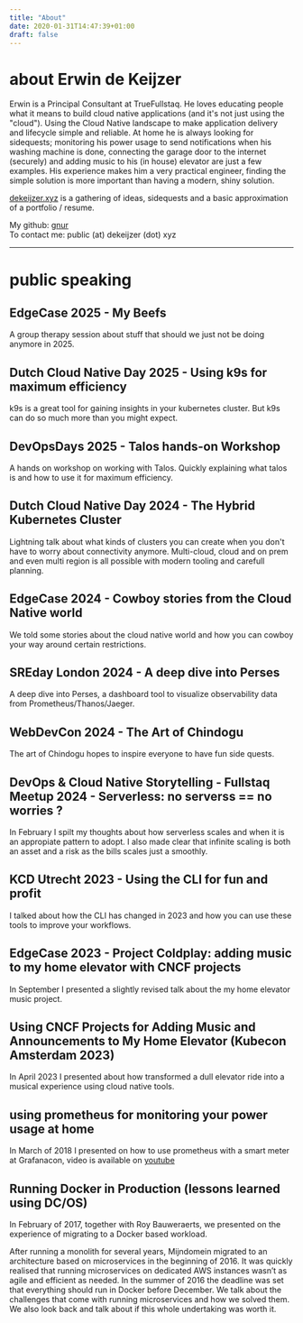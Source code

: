 ```yaml
---
title: "About"
date: 2020-01-31T14:47:39+01:00
draft: false
---
```


# about Erwin de Keijzer

Erwin is a Principal Consultant at TrueFullstaq. He loves educating people what it means to build cloud native applications (and it's not just using the "cloud"). Using the Cloud Native landscape to make application delivery and lifecycle simple and reliable. At home he is always looking for sidequests; monitoring his power usage to send notifications when his washing machine is done, connecting the garage door to the internet (securely) and adding music to his (in house) elevator are just a few examples. His experience makes him a very practical engineer, finding the simple solution is more important than having a modern, shiny solution.

[dekeijzer.xyz](https://dekeijzer.xyz) is a gathering of ideas, sidequests and a basic approximation of a portfolio / resume.

My github: [gnur](https://github.com/gnur)  
To contact me: public (at) dekeijzer (dot) xyz


---
# public speaking

## EdgeCase 2025 - My Beefs
A group therapy session about stuff that should we just not be doing anymore in 2025.

## Dutch Cloud Native Day 2025 - Using k9s for maximum efficiency
k9s is a great tool for gaining insights in your kubernetes cluster. But k9s can do so much more than you might expect.

## DevOpsDays 2025 - Talos hands-on Workshop
A hands on workshop on working with Talos. Quickly explaining what talos is and how to use it for maximum efficiency.

## Dutch Cloud Native Day 2024 - The Hybrid Kubernetes Cluster
Lightning talk about what kinds of clusters you can create when you don't have to worry about connectivity anymore. Multi-cloud, cloud and on prem and even multi region is all possible with modern tooling and carefull planning.

## EdgeCase 2024 - Cowboy stories from the Cloud Native world
We told some stories about the cloud native world and how you can cowboy your way around certain restrictions.

## SREday London 2024 - A deep dive into Perses
A deep dive into Perses, a dashboard tool to visualize observability data from Prometheus/Thanos/Jaeger.

## WebDevCon 2024 - The Art of Chindogu
The art of Chindogu hopes to inspire everyone to have fun side quests.

## DevOps & Cloud Native Storytelling - Fullstaq Meetup 2024 - Serverless: no serverss == no worries ?
In February I spilt my thoughts about how serverless scales and when it is an appropiate pattern to adopt. I also made clear that infinite scaling is both an asset and a risk as the bills scales just a smoothly.

## KCD Utrecht 2023 - Using the CLI for fun and profit
I talked about how the CLI has changed in 2023 and how you can use these tools to improve your workflows.

## EdgeCase 2023 - Project Coldplay: adding music to my home elevator with CNCF projects
In September I presented a slightly revised talk about the my home elevator music project.

## Using CNCF Projects for Adding Music and Announcements to My Home Elevator (Kubecon Amsterdam 2023)
In April 2023 I presented about how transformed a dull elevator ride into a musical experience using cloud native tools.


## using prometheus for monitoring your power usage at home
In March of 2018 I presented on how to use prometheus with a smart meter at Grafanacon, video is available on [youtube](https://www.youtube.com/watch?v=wtna51BLYMc&t=8s)

## Running Docker in Production (lessons learned using DC/OS)
In February of 2017, together with Roy Bauweraerts, we presented on the experience of migrating to a Docker based workload.

After running a monolith for several years, Mijndomein migrated to an architecture based on microservices in the beginning of 2016. It was quickly realised that running microservices on dedicated AWS instances wasn’t as agile and efficient as needed. In the summer of 2016 the deadline was set that everything should run in Docker before December. We talk about the challenges that come with running microservices and how we solved them. We also look back and talk about if this whole undertaking was worth it. 

